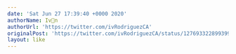 ```yaml
---
date: 'Sat Jun 27 17:39:40 +0000 2020'
authorName: Ivn
authorUrl: 'https://twitter.com/ivRodriguezCA'
originalPost: 'https://twitter.com/ivRodriguezCA/status/1276933228993994752'
layout: like
---
```

